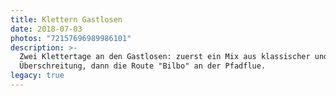 ```yaml
---
title: Klettern Gastlosen
date: 2018-07-03
photos: "72157696989986101"
description: >-
  Zwei Klettertage an den Gastlosen: zuerst ein Mix aus klassischer und neuer
  Überschreitung, dann die Route "Bilbo" an der Pfadflue.
legacy: true
---
```

